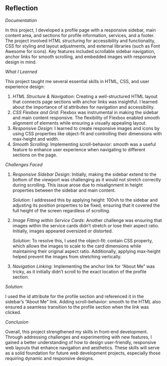 ## Reflection

*Documentation*

In this project, I developed a profile page with a responsive sidebar, main content area, and sections for profile information, services, and a footer. The project involved HTML structuring for accessibility and functionality, CSS for styling and layout adjustments, and external libraries (such as Font Awesome for icons). Key features included scrollable sidebar navigation, anchor links for smooth scrolling, and embedded images with responsive design in mind. 

*What I Learned*

This project taught me several essential skills in HTML, CSS, and user experience design:
1. *HTML Structure & Navigation*: Creating a well-structured HTML layout that connects page sections with anchor links was insightful. I learned about the importance of id attributes for navigation and accessibility.
2. *CSS Flexbox and Grid*: Flexbox was instrumental in making the sidebar and main content responsive. The flexibility of Flexbox enabled smooth alignment of elements while ensuring a visually appealing layout.
3. *Responsive Design*: I learned to create responsive images and icons by using CSS properties like object-fit and controlling their dimensions with max-height and width.
4. *Smooth Scrolling*: Implementing scroll-behavior: smooth was a useful feature to enhance user experience when navigating to different sections on the page.

*Challenges Faced*

1. *Responsive Sidebar Design*: Initially, making the sidebar extend to the bottom of the viewport was challenging as it would not stretch correctly during scrolling. This issue arose due to misalignment in height properties between the sidebar and main content.
   
   *Solution*: I addressed this by applying height: 100vh to the sidebar and adjusting its position properties to be fixed, ensuring that it covered the full height of the screen regardless of scrolling.

2. *Image Fitting within Service Cards*: Another challenge was ensuring that images within the service cards didn’t stretch or lose their aspect ratio. Initially, images appeared oversized or distorted.

   *Solution*: To resolve this, I used the object-fit: contain CSS property, which allows the images to scale to the card dimensions while maintaining their original aspect ratio. Additionally, applying max-height helped prevent the images from stretching vertically.

3. *Navigation Linking*: Implementing the anchor link for “About Me” was tricky, as it initially didn’t scroll to the exact location of the profile section.

 *Solution*: 
 
 I used the id attribute for the profile section and referenced it in the sidebar’s “About Me” link. Adding scroll-behavior: smooth to the HTML also ensured a seamless transition to the profile section when the link was clicked.

*Conclusion*

 Overall, this project strengthened my skills in front-end development. Through addressing challenges and experimenting with new features, I gained a better understanding of how to design user-friendly, responsive web layouts that enhance navigation and aesthetics. These skills will serve as a solid foundation for future web development projects, especially those requiring dynamic and responsive designs.